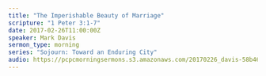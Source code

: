 ```yaml
---
title: "The Imperishable Beauty of Marriage"
scripture: "1 Peter 3:1-7"
date: 2017-02-26T11:00:00Z
speaker: Mark Davis
sermon_type: morning
series: "Sojourn: Toward an Enduring City"
audio: https://pcpcmorningsermons.s3.amazonaws.com/20170226_davis-58b466e3eb510.mp3 
---
```



